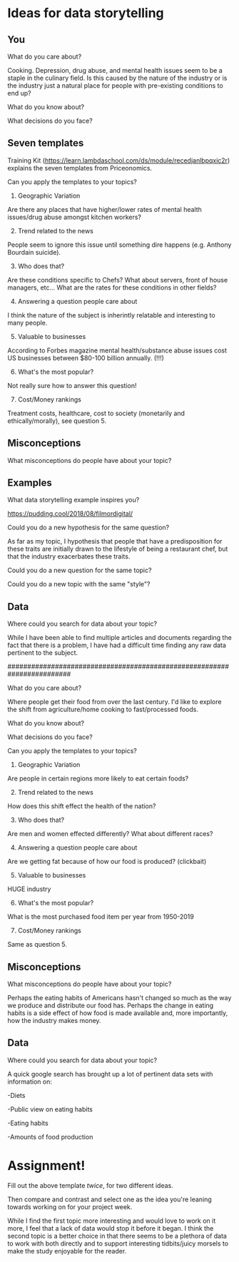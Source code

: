 # Ideas for data storytelling

## You

What do you care about? 

Cooking. Depression, drug abuse, and mental health issues seem to be a staple in the culinary field. Is this caused by the nature of the 
industry or is the industry just a natural place for people with pre-existing conditions to end up?

What do you know about?


What decisions do you face?


## Seven templates

Training Kit (https://learn.lambdaschool.com/ds/module/recedjanlbpqxic2r) explains the seven templates from Priceonomics.

Can you apply the templates to your topics? 

1. Geographic Variation

Are there any places that have higher/lower rates of mental health issues/drug abuse amongst kitchen workers?

2. Trend related to the news

People seem to ignore this issue until something dire happens (e.g. Anthony Bourdain suicide).

3. Who does that?

Are these conditions specific to Chefs? What about servers, front of house managers, etc...
What are the rates for these conditions in other fields?

4. Answering a question people care about

I think the nature of the subject is inherintly relatable and interesting to many people. 

5. Valuable to businesses

According to Forbes magazine mental health/substance abuse issues cost US businesses between $80-100 billion annually. (!!!) 

6. What's the most popular?

Not really sure how to answer this question!

7. Cost/Money rankings

Treatment costs, healthcare, cost to society (monetarily and ethically/morally), see question 5.


## Misconceptions

What misconceptions do people have about your topic?


## Examples

What data storytelling example inspires you?

https://pudding.cool/2018/08/filmordigital/

Could you do a new hypothesis for the same question?

As far as my topic, I hypothesis that people that have a predisposition for these traits
are initially drawn to the lifestyle of being a restaurant chef, but that the industry exacerbates these traits.

Could you do a new question for the same topic?


Could you do a new topic with the same "style"?

## Data

Where could you search for data about your topic?

While I have been able to find multiple articles and documents regarding the fact that there is a problem, I have had a difficult time 
finding any raw data pertinent to the subject.

########################################################################


What do you care about? 

Where people get their food from over the last century. I'd like to explore the shift from agriculture/home cooking to 
fast/processed foods. 

What do you know about?


What decisions do you face?


Can you apply the templates to your topics? 

1. Geographic Variation

Are people in certain regions more likely to eat certain foods?

2. Trend related to the news

How does this shift effect the health of the nation?

3. Who does that?

Are men and women effected differently? What about different races?

4. Answering a question people care about

Are we getting fat because of how our food is produced? (clickbait)

5. Valuable to businesses

HUGE industry

6. What's the most popular?

What is the most purchased food item per year from 1950-2019

7. Cost/Money rankings

Same as question 5.

## Misconceptions

What misconceptions do people have about your topic?

Perhaps the eating habits of Americans hasn't changed so much as the way we produce and distribute our food has. Perhaps the change in
eating habits is a side effect of how food is made available and, more importantly, how the industry makes money.


## Data

Where could you search for data about your topic?

A quick google search has brought up a lot of pertinent data sets with information on:

-Diets

-Public view on eating habits

-Eating habits

-Amounts of food production

# Assignment!

Fill out the above template *twice*, for two different ideas.

Then compare and contrast and select one as the idea you're leaning towards
working on for your project week.

While I find the first topic more interesting and would love to work on it more, I feel that a lack of data would stop it before it
began. 
I think the second topic is a better choice in that there seems to be a plethora of data to work with both directly and to support interesting tidbits/juicy morsels to make the study enjoyable for the reader.  

